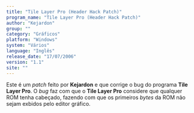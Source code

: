 ```yaml
---
title: "Tile Layer Pro (Header Hack Patch)"
program_name: "Tile Layer Pro (Header Hack Patch)"
author: "Kejardon"
group: ""
category: "Gráficos"
platform: "Windows"
system: "Vários"
language: "Inglês"
release_date: "17/07/2006"
version: "1.1"
site: ""
---
```

Este é um <i>patch</i> feito por <b>Kejardon</b> e que corrige o </i>bug</i> do programa <b>Tile Layer Pro</b>. O <i>bug</i> faz com que o <b>Tile Layer Pro</b> considere que qualquer ROM tenha cabeçado, fazendo com que os primeiros <i>bytes</i> da ROM não sejam exbidos pelo editor gráfico.
